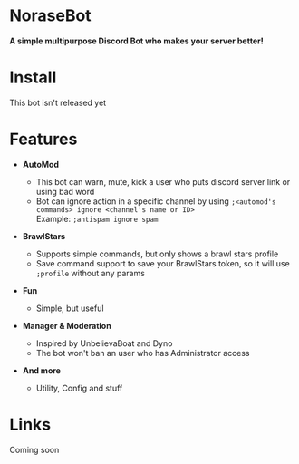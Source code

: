 # NoraseBot
**A simple multipurpose Discord Bot who makes your server better!**

# Install
This bot isn't released yet


# Features

+ **AutoMod**
  * This bot can warn, mute, kick a user who puts discord server link or using bad word
  * Bot can ignore action in a specific channel by using `;<automod's commands> ignore <channel's name or ID>`\
    Example: `;antispam ignore spam`
+ **BrawlStars**
  * Supports simple commands, but only shows a brawl stars profile
  * Save command support to save your BrawlStars token, so it will use `;profile` without any params
  
+ **Fun**
  * Simple, but useful
  
+ **Manager & Moderation**
  * Inspired by UnbelievaBoat and Dyno
  * The bot won't ban an user who has Administrator access
  
+ **And more**
  * Utility, Config and stuff
  
# Links
Coming soon
